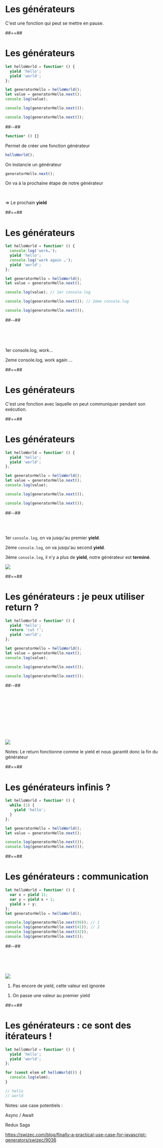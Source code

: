 <!-- .slide: class="full-center"-->

# Les générateurs

C'est une fonction qui peut se mettre en pause.

##==##

<!-- .slide: class="two-column with-code" -->

# Les générateurs

```javascript
let helloWorld = function* () {
  yield 'hello';
  yield 'world';
};

let generatorHello = helloWorld();
let value = generatorHello.next();
console.log(value);

console.log(generatorHello.next());

console.log(generatorHello.next());
```

##--##

<!-- .slide: class="with-code" -->

```javascript
function* () {}
```

<!-- .element: class="fragment" data-fragment-index="1" -->

Permet de créer une fonction générateur

<!-- .element: class="fragment" data-fragment-index="1" -->

```javascript
helloWorld();
```

<!-- .element: class="fragment" data-fragment-index="2" -->

On instancie un générateur

<!-- .element: class="fragment" data-fragment-index="2" -->

```javascript
generatorHello.next();
```

<!-- .element: class="fragment" data-fragment-index="3" -->

On va à la prochaine étape de notre générateur

<!-- .element: class="fragment" data-fragment-index="3" -->

<br/>

=> Le prochain **yield**

<!-- .element: class="fragment" data-fragment-index="4" -->

##==##

<!-- .slide: class="two-column with-code" -->

# Les générateurs

```javascript
let helloWorld = function* () {
  console.log('work…');
  yield 'hello';
  console.log('work again …');
  yield 'world';
};

let generatorHello = helloWorld();
let value = generatorHello.next();

console.log(value); // 1er console.log

console.log(generatorHello.next()); // 2ème console.log

console.log(generatorHello.next());
```

##--##

<br><br><br>

1er console.log, work... <!-- .element: class="fragment" -->

2eme console.log, work again ... <!-- .element: class="fragment" -->

##==##

<!-- .slide: class="full-center"-->

# Les générateurs

C'est une fonction avec laquelle on peut communiquer pendant son exécution.

##==##

<!-- .slide: class="two-column with-code" -->

# Les générateurs

```javascript
let helloWorld = function* () {
  yield 'hello';
  yield 'world';
};

let generatorHello = helloWorld();
let value = generatorHello.next();
console.log(value);

console.log(generatorHello.next());

console.log(generatorHello.next());
```

##--##

<br><br>

1er `console.log`, on va jusqu'au premier **yield**.

<!-- .element: class="fragment" -->

2ème `console.log`, on va jusqu'au second **yield**.

<!-- .element: class="fragment" -->

3éme `console.log`, il n'y a plus de **yield**, notre générateur est **terminé**.

<!-- .element: class="fragment" -->

![](./assets/images/Generator_01.png)

<!-- .element: class="fragment" -->

##==##

<!-- .slide: class="two-column with-code" -->

# Les générateurs : je peux utiliser return ?

```javascript
let helloWorld = function* () {
  yield 'hello';
  return 'cut !';
  yield 'world';
};

let generatorHello = helloWorld();
let value = generatorHello.next();
console.log(value);

console.log(generatorHello.next());

console.log(generatorHello.next());
```

##--##

<br/>
<br/>
<br/>
<br/>
<br/>
<br/>
<br/>
<br/>

![](./assets/images/Generator_02.png) <!-- .element: class="fragment" -->

Notes:
Le return fonctionne comme le yield et nous garantit donc la fin du générateur

##==##

<!-- .slide: class="with-code" -->

# Les générateurs infinis ?

```javascript
let helloWorld = function* () {
  while (1) {
    yield 'hello';
  }
};

let generatorHello = helloWorld();
let value = generatorHello.next();

console.log(generatorHello.next());
console.log(generatorHello.next());
```

##==##

<!-- .slide: class="two-column with-code" -->

# Les générateurs : communication

```javascript
let helloWorld = function* () {
  var x = yield 11;
  var y = yield x + 1;
  yield x + y;
};
let generatorHello = helloWorld();

console.log(generatorHello.next(99)); // 1
console.log(generatorHello.next(41)); // 2
console.log(generatorHello.next(42));
console.log(generatorHello.next());
```

##--##

<br><br><br>

![](./assets/images/Generator_03.png) <!-- .element: class="fragment" -->

1. Pas encore de yield, cette valeur est ignorée</span>
<!-- .element: class="withdrawal-margin" -->
1. On passe une valeur au premier yield
<!-- .element: class="list-fragment withdrawal-margin" -->

##==##

<!-- .slide: class="with-code" -->

# Les générateurs : ce sont des itérateurs !

```javascript
let helloWorld = function* () {
  yield 'hello';
  yield 'world';
};

for (const elem of helloWorld()) {
  console.log(elem);
}

// hello
// world
```

Notes:
use case potentiels :

Async / Await

Redux Saga

https://swizec.com/blog/finally-a-practical-use-case-for-javascript-generators/swizec/9036
